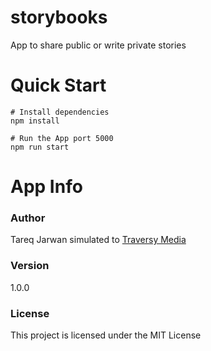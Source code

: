 # storybooks
App to share public or write private stories

# Quick Start
```
# Install dependencies
npm install

# Run the App port 5000
npm run start
```
# App Info
### Author
Tareq Jarwan simulated to [Traversy Media](http://www.traversymedia.com/)

### Version
1.0.0

### License
This project is licensed under the MIT License
